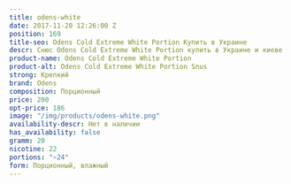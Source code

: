```yaml
---
title: odens-white
date: 2017-11-20 12:26:00 Z
position: 169
title-seo: Odens Cold Extreme White Portion Купить в Украине
descr: Снюс Odens Cold Extreme White Portion купить в Украине и киеве
product-name: Odens Cold Extreme White Portion
product-alt: Odens Cold Extreme White Portion Snus
strong: Крепкий
brand: Odens
composition: Порционный
price: 200
opt-price: 186
image: "/img/products/odens-white.png"
availability-descr: Нет в наличии
has_availability: false
gramm: 20
nicotine: 22
portions: "~24"
form: Порционный, влажный
---
```


